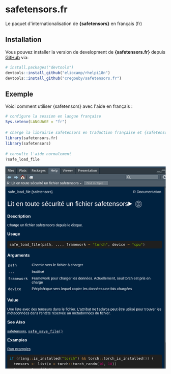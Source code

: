 # safetensors.fr

<!-- badges: start -->

<!-- badges: end -->

Le paquet d'internationalisation de **{safetensors}** en français (fr)

## Installation

Vous pouvez installer la version de development de **{safetensors.fr}** depuis [GitHub](https://github.com/) via:

``` r
# install.packages("devtools")
devtools::install_github("eliocamp/rhelpi18n")
devtools::install_github("cregouby/safetensors.fr")
```

## Exemple

Voici comment utiliser {safetensors} avec l'aide en français :

``` r
# configure la session en langue française
Sys.setenv(LANGUAGE = "fr")

# charge la librairie safetensors en traduction française et {safetensors}
library(safetensors.fr)
library(safetensors)

# consulte l'aide normalement
?safe_load_file
```

![exemple de page de documentation en français dans l'onglet Help de RStudio](images/clipboard-2864160064.png)
